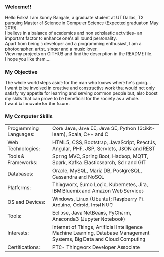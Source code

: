 ### Welcome!!
Hello Folks! I am Sunny Bangale, a graduate student at UT Dallas, TX pursuing Master of Science in Computer Science (Expected graduation May 2019).<br>
I believe in a balance of academics and non scholastic activities- an important factor to enhance one's all round personality. <br>
Apart from being a developer and a programming enthusiast, I am a photographer, artist, singer and a music lover. <br>
View my projects on GITHUB and find the description in the README file. <br>
I hope you like them.... 

### My Objective
The whole world steps aside for the man who knows where he's going...<br>
I want to be involved in creative and constructive work that would not only satisfy my appetite for learning and serving common people but, also boost my skills that can prove to be beneficial for the society as a whole. <br>
I want to innovate for the future.

### My Computer Skills
<table>
<tr>
<td>Programming Languages:</td>
<td>Core Java, Java EE, Java SE, Python (Scikit-learn), Scala, C++ and C </td>
</tr>

<tr>
<td>Web Technologies:</td>
<td>HTML5, CSS, Bootstrap, JavaScript, ReactJs, Angular, PHP, JSP, Servlets, JSON and REST</td>
</tr>

<tr>
<td>Tools & Frameworks:</td>
<td>Spring MVC, Spring Boot, Hadoop, MQTT, Spark, Kafka, Elasticsearch, Solr and GIT </td>
</tr>

<tr>
<td>Databases:</td>
<td>Oracle, MySQL, Maria DB, PostgreSQL, Cassandra and NoSQL </td>
</tr>

<tr>
<td>Platforms:</td>
<td>Thingworx, Sumo Logic, Kubernetes, Jira, IBM Bluemix and Amazon Web Services </td>
</tr>

<tr>
<td>OS and Devices:</td>
<td>Windows, Linux (Ubuntu); Raspberry Pi, Arduino, Odroid, Intel NUC </td>
</tr>

<tr>
<td>Tools:</td>
<td>Eclipse, Java NetBeans, PyCharm, Anaconda3 (Jupyter Notebook) </td>
</tr>
  
<tr>
<td>Interests:</td>
<td>Internet of Things, Artificial Intelligence, Machine Learning, Database Management Systems, Big Data and Cloud Computing </td>
</tr>

<tr>
<td>Certifications:</td>
<td>PTC- Thingworx Developer Associate </td>
</tr>  

